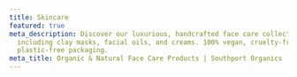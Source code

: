 ```yaml
---
title: Skincare
featured: true
meta_description: Discover our luxurious, handcrafted face care collection
  including clay masks, facial oils, and creams. 100% vegan, cruelty-free and
  plastic-free packaging.
meta_title: Organic & Natural Face Care Products | Southport Organics
---
```


